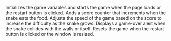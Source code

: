 Initializes the game variables and starts the game when the page loads or the restart button is clicked.
Adds a score counter that increments when the snake eats the food.
Adjusts the speed of the game based on the score to increase the difficulty as the snake grows.
Displays a game-over alert when the snake collides with the walls or itself.
Resets the game when the restart button is clicked or the window is resized.
